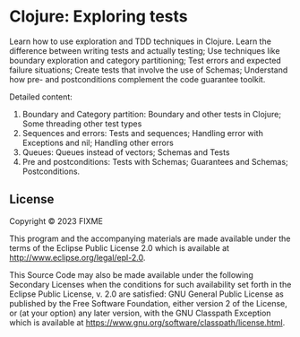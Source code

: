 # Clojure: Exploring tests

Learn how to use exploration and TDD techniques in Clojure. 
Learn the difference between writing tests and actually testing;
Use techniques like boundary exploration and category partitioning;
Test errors and expected failure situations;
Create tests that involve the use of Schemas;
Understand how pre- and postconditions complement the code guarantee toolkit.

Detailed content:
1. Boundary and Category partition: Boundary and other tests in Clojure; Some threading other test types
2. Sequences and errors: Tests and sequences; Handling error with Exceptions and nil; Handling other errors
3. Queues: Queues instead of vectors; Schemas and Tests
4. Pre and postconditions: Tests with Schemas; Guarantees and Schemas; Postconditions.

## License

Copyright © 2023 FIXME

This program and the accompanying materials are made available under the
terms of the Eclipse Public License 2.0 which is available at
http://www.eclipse.org/legal/epl-2.0.

This Source Code may also be made available under the following Secondary
Licenses when the conditions for such availability set forth in the Eclipse
Public License, v. 2.0 are satisfied: GNU General Public License as published by
the Free Software Foundation, either version 2 of the License, or (at your
option) any later version, with the GNU Classpath Exception which is available
at https://www.gnu.org/software/classpath/license.html.
